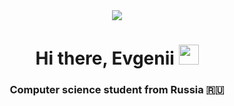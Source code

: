 <div id="header" align="center">
  <img src="https://media.giphy.com/media/k5zu35npVsYfgZQwwl/giphy.gif">
</div>
<h1 align="center">Hi there, Evgenii</a> 
<img src="https://github.com/blackcater/blackcater/raw/main/images/Hi.gif" height="32"/></h1>
<h3 align="center">Computer science student from Russia 🇷🇺</h3>
